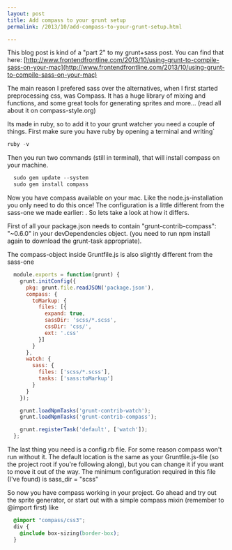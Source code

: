 ```yaml
---
layout: post
title: Add compass to your grunt setup
permalink: /2013/10/add-compass-to-your-grunt-setup.html

---
```


This blog post is kind of a "part 2" to my grunt+sass post. You can find that here: [http://www.frontendfrontline.com/2013/10/using-grunt-to-compile-sass-on-your-mac](http://www.frontendfrontline.com/2013/10/using-grunt-to-compile-sass-on-your-mac)

The main reason I prefered sass over the alternatives, when I first started preprocessing css, was Compass. It has a huge library of mixing and functions, and some great tools for generating sprites and more… (read all about it on compass-style.org)

Its made in ruby, so to add it to your grunt watcher you need a couple of things. First make sure you have ruby by opening a terminal and writing`

```js
ruby -v
```

Then you run two commands (still in terminal), that will install compass on your machine.

```js
  sudo gem update --system
  sudo gem install compass
```

Now you have compass available on your mac. Like the node.js-installation you only need to do this once! The configuration is a little different from the sass-one we made earlier: . So lets take a look at how it differs.

First of all your package.json needs to contain
  "grunt-contrib-compass": "~0.6.0"
in your devDependencies object. (you need to run npm install again to download the grunt-task appropriate).

The compass-object inside Gruntfile.js is also slightly different from the sass-one

```js
  module.exports = function(grunt) {
    grunt.initConfig({
      pkg: grunt.file.readJSON('package.json'),
      compass: {
        toMarkup: {
          files: [{
            expand: true,
            sassDir: 'scss/*.scss',
            cssDir: 'css/',
            ext: '.css'
          }]
        }
      },
      watch: {
        sass: {
          files: ['scss/*.scss'],
          tasks: ['sass:toMarkup']
        }
      }
    });

    grunt.loadNpmTasks('grunt-contrib-watch');
    grunt.loadNpmTasks('grunt-contrib-compass');

    grunt.registerTask('default', ['watch']);
  };
```

The last thing you need is a config.rb file. For some reason compass won't run without it. The default location is the same as your Gruntfile.js-file (so the project root if you're following along), but you can change it if you want to move it out of the way. The minimum configuration required in this file (I've found) is sass_dir = "scss"

So now you have compass working in your project. Go ahead and try out the sprite generator, or start out with a simple compass mixin (remember to @import first) like

```css
  @import "compass/css3";
  div {
    @include box-sizing(border-box);
  }
```

